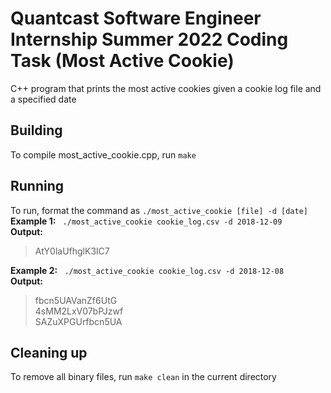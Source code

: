 # Quantcast Software Engineer Internship Summer 2022 Coding Task (Most Active Cookie)

C++ program that prints the most active cookies given a cookie log file and a specified date

## Building 

To compile most_active_cookie.cpp, run `make`

## Running 
To run, format the command as `./most_active_cookie [file] -d [date]` <br />
**Example 1:** ` ./most_active_cookie cookie_log.csv -d 2018-12-09` <br />
**Output:** <br />
> AtY0laUfhglK3lC7
    
**Example 2:** ` ./most_active_cookie cookie_log.csv -d 2018-12-08` <br />
**Output:** <br />
> fbcn5UAVanZf6UtG <br />
> 4sMM2LxV07bPJzwf <br />
> SAZuXPGUrfbcn5UA <br />

## Cleaning up
To remove all binary files, run `make clean` in the current directory
